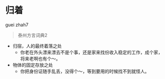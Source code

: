 

# 归着
guei zhah7
> 泰州方言词典2
- 归宿，人的最终着落之处
  - 你老在外头漂来漂去不是个事，还是家来找份收入稳定的工作，成个家，将来老啊也有个～。
- 物体的固定存放之处
  - 你把身份证随手乱丢，没得个～，等到要用的时候找不到就怪人。